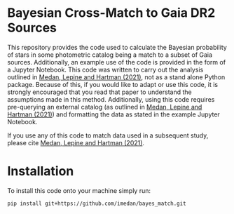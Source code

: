 # Bayesian Cross-Match to Gaia DR2 Sources

This repository provides the code used to calculate the Bayesian probability of stars in some photometric catalog being a match to a subset of Gaia sources. Additionally, an example use of the code is provided in the form of a Jupyter Notebook. This code was written to carry out the analysis outlined in [Medan, Lepine and Hartman (2021)](https://arxiv.org/abs/2102.10210), not as a stand alone Python package. Because of this, if you would like to adapt or use this code, it is strongly encouraged that you read that paper to understand the assumptions made in this method. Additionally, using this code requires pre-querying an external catalog (as outlined in [Medan, Lepine and Hartman (2021)](https://arxiv.org/abs/2102.10210)) and formatting the data as stated in the example Jupyter Notebook.

If you use any of this code to match data used in a subsequent study, please cite [Medan, Lepine and Hartman (2021)](https://arxiv.org/abs/2102.10210).

# Installation

To install this code onto your machine simply run:

	pip install git+https://github.com/imedan/bayes_match.git
